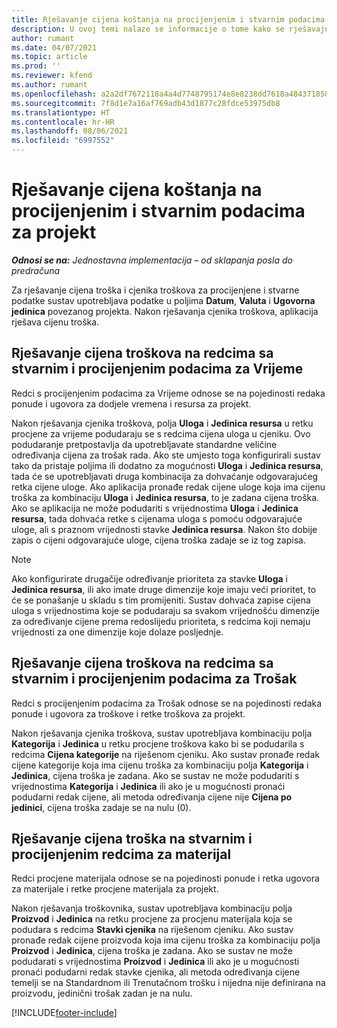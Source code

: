 ```yaml
---
title: Rješavanje cijena koštanja na procijenjenim i stvarnim podacima za projekt
description: U ovoj temi nalaze se informacije o tome kako se rješavaju cijene koštanja na procijenjenim i stvarnim podacima za projekt.
author: rumant
ms.date: 04/07/2021
ms.topic: article
ms.prod: ''
ms.reviewer: kfend
ms.author: rumant
ms.openlocfilehash: a2a2df7672118a4a4d7748795174e8e8238dd7618a48437185879e06a253a381
ms.sourcegitcommit: 7f8d1e7a16af769adb43d1877c28fdce53975db8
ms.translationtype: HT
ms.contentlocale: hr-HR
ms.lasthandoff: 08/06/2021
ms.locfileid: "6997552"
---
```

# <a name="resolve-cost-prices-on-project-estimates-and-actuals"></a>Rješavanje cijena koštanja na procijenjenim i stvarnim podacima za projekt 

_**Odnosi se na:** Jednostavna implementacija – od sklapanja posla do predračuna_

Za rješavanje cijena troška i cjenika troškova za procijenjene i stvarne podatke sustav upotrebljava podatke u poljima **Datum**, **Valuta** i **Ugovorna jedinica** povezanog projekta. Nakon rješavanja cjenika troškova, aplikacija rješava cijenu troška.

## <a name="resolving-cost-rates-on-actual-and-estimate-lines-for-time"></a>Rješavanje cijena troškova na redcima sa stvarnim i procijenjenim podacima za Vrijeme

Redci s procijenjenim podacima za Vrijeme odnose se na pojedinosti redaka ponude i ugovora za dodjele vremena i resursa za projekt.

Nakon rješavanja cjenika troškova, polja **Uloga** i **Jedinica resursa** u retku procjene za vrijeme podudaraju se s redcima cijena uloga u cjeniku. Ovo podudaranje pretpostavlja da upotrebljavate standardne veličine određivanja cijena za trošak rada. Ako ste umjesto toga konfigurirali sustav tako da pristaje poljima ili dodatno za mogućnosti **Uloga** i **Jedinica resursa**, tada će se upotrebljavati druga kombinacija za dohvaćanje odgovarajućeg retka cijene uloge. Ako aplikacija pronađe redak cijene uloge koja ima cijenu troška za kombinaciju **Uloga** i **Jedinica resursa**, to je zadana cijena troška. Ako se aplikacija ne može podudariti s vrijednostima **Uloga** i **Jedinica resursa**, tada dohvaća retke s cijenama uloga s pomoću odgovarajuće uloge, ali s praznom vrijednosti stavke **Jedinica resursa**. Nakon što dobije zapis o cijeni odgovarajuće uloge, cijena troška zadaje se iz tog zapisa. 

> [!NOTE]
> Ako konfigurirate drugačije određivanje prioriteta za stavke **Uloga** i **Jedinica resursa**, ili ako imate druge dimenzije koje imaju veći prioritet, to će se ponašanje u skladu s tim promijeniti. Sustav dohvaća zapise cijena uloga s vrijednostima koje se podudaraju sa svakom vrijednošću dimenzije za određivanje cijene prema redoslijedu prioriteta, s redcima koji nemaju vrijednosti za one dimenzije koje dolaze posljednje.

## <a name="resolving-cost-rates-on-actual-and-estimate-lines-for-expense"></a>Rješavanje cijena troškova na redcima sa stvarnim i procijenjenim podacima za Trošak

Redci s procijenjenim podacima za Trošak odnose se na pojedinosti redaka ponude i ugovora za troškove i retke troškova za projekt.

Nakon rješavanja cjenika troškova, sustav upotrebljava kombinaciju polja **Kategorija** i **Jedinica** u retku procjene troškova kako bi se podudarila s redcima **Cijena kategorije** na riješenom cjeniku. Ako sustav pronađe redak cijene kategorije koja ima cijenu troška za kombinaciju polja **Kategorija** i **Jedinica**, cijena troška je zadana. Ako se sustav ne može podudariti s vrijednostima **Kategorija** i **Jedinica** ili ako je u mogućnosti pronaći podudarni redak cijene, ali metoda određivanja cijene nije **Cijena po jedinici**, cijena troška zadaje se na nulu (0).

## <a name="resolving-cost-rates-on-actual-and-estimate-lines-for-material"></a>Rješavanje cijena troška na stvarnim i procijenjenim redcima za materijal

Redci procjene materijala odnose se na pojedinosti ponude i retka ugovora za materijale i retke procjene materijala za projekt.

Nakon rješavanja troškovnika, sustav upotrebljava kombinaciju polja **Proizvod** i **Jedinica** na retku procjene za procjenu materijala koja se podudara s redcima **Stavki cjenika** na riješenom cjeniku. Ako sustav pronađe redak cijene proizvoda koja ima cijenu troška za kombinaciju polja **Proizvod** i **Jedinica**, cijena troška je zadana. Ako se sustav ne može podudarati s vrijednostima **Proizvod** i **Jedinica** ili ako je u mogućnosti pronaći podudarni redak stavke cjenika, ali metoda određivanja cijene temelji se na Standardnom ili Trenutačnom trošku i nijedna nije definirana na proizvodu, jedinični trošak zadan je na nulu.


[!INCLUDE[footer-include](../../includes/footer-banner.md)]
